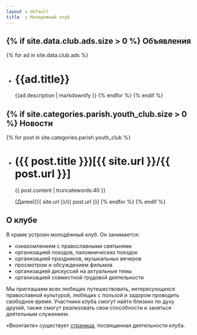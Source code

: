 ```yaml
---
layout : default
title  : Молодежный клуб
---
```

{% if site.data.club.ads.size > 0 %}
Объявления
----------
{% for ad in site.data.club.ads %} 
* {{ad.title}}
  ============
  {{ad.description | markdownify }}
{% endfor %}
{% endif %}

{% if site.categories.parish.youth_club.size > 0 %}
Новости
-------
{% for post in site.categories.parish.youth_club %}
* ({{ post.title }})[{{ site.url }}/{{ post.url }}]
  =================================================
  {{ post.content | truncatewords:40 }}
  
  (Далее)[{{ site.url }}/{{ post.url }}]
{% endfor %}
{% endif %}

О клубе
-------
В храме устроен молодёжный клуб. Он занимается:

* ознакомлением с православными святынями
* организацией походов, паломнических поездок
* организацией праздников, музыкальных вечеров
* просмотром и обсуждением фильмов
* организацией дискуссий на актуальные темы
* организацией совместной трудовой деятельности

Мы приглашаем всех любящих путешествовать, интересующихся православной культурой, любящих с пользой и задором проводить свободное время. Участники клуба смогут найти близких по духу друзей, также смогут реализовать свои способности и заняться деятельным служением.

«Вконтакте» существует [страница](http://vk.com/club31320898), посвященная деятельности клуба.
